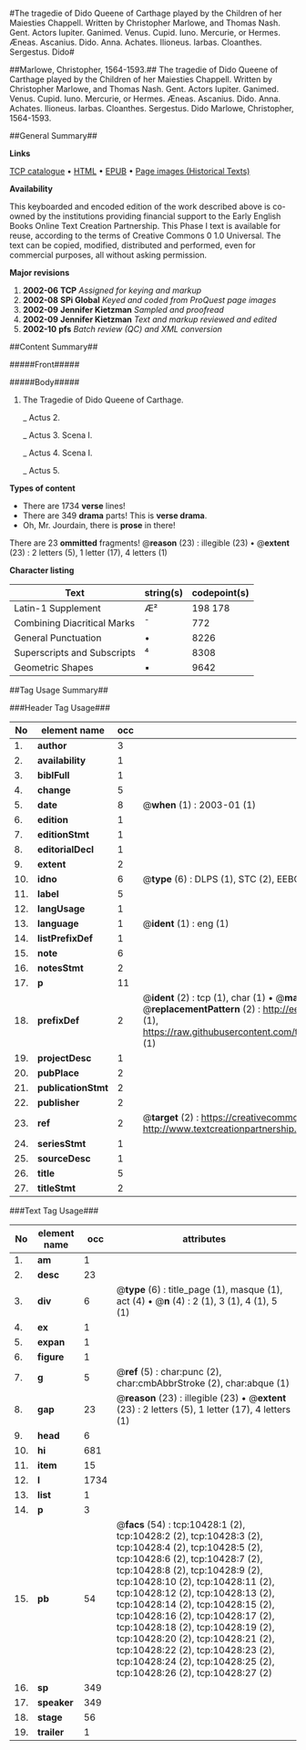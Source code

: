 #The tragedie of Dido Queene of Carthage played by the Children of her Maiesties Chappell. Written by Christopher Marlowe, and Thomas Nash. Gent. Actors Iupiter. Ganimed. Venus. Cupid. Iuno. Mercurie, or Hermes. Æneas. Ascanius. Dido. Anna. Achates. Ilioneus. Iarbas. Cloanthes. Sergestus. Dido#

##Marlowe, Christopher, 1564-1593.##
The tragedie of Dido Queene of Carthage played by the Children of her Maiesties Chappell. Written by Christopher Marlowe, and Thomas Nash. Gent. Actors Iupiter. Ganimed. Venus. Cupid. Iuno. Mercurie, or Hermes. Æneas. Ascanius. Dido. Anna. Achates. Ilioneus. Iarbas. Cloanthes. Sergestus.
Dido
Marlowe, Christopher, 1564-1593.

##General Summary##

**Links**

[TCP catalogue](http://www.ota.ox.ac.uk/tcp/)  • 
[HTML](http://tei.it.ox.ac.uk/tcp/Texts-HTML/free/A07/A07023.html)  • 
[EPUB](http://tei.it.ox.ac.uk/tcp/Texts-EPUB/free/A07/A07023.epub) • 
[Page images (Historical Texts)](https://data.historicaltexts.jisc.ac.uk/view?pubId=eebo-99845523e&pageId=eebo-99845523e-10428-1)

**Availability**

This keyboarded and encoded edition of the
	       work described above is co-owned by the institutions
	       providing financial support to the Early English Books
	       Online Text Creation Partnership. This Phase I text is
	       available for reuse, according to the terms of Creative
	       Commons 0 1.0 Universal. The text can be copied,
	       modified, distributed and performed, even for
	       commercial purposes, all without asking permission.

**Major revisions**

1. __2002-06__ __TCP__ *Assigned for keying and markup*
1. __2002-08__ __SPi Global__ *Keyed and coded from ProQuest page images*
1. __2002-09__ __Jennifer Kietzman__ *Sampled and proofread*
1. __2002-09__ __Jennifer Kietzman__ *Text and markup reviewed and edited*
1. __2002-10__ __pfs__ *Batch review (QC) and XML conversion*

##Content Summary##

#####Front#####

#####Body#####

1. The Tragedie of Dido Queene of Carthage.

    _ Actus 2.

    _ Actus 3. Scena I.

    _ Actus 4. Scena I.

    _ Actus 5.

**Types of content**

  * There are 1734 **verse** lines!
  * There are 349 **drama** parts! This is **verse drama**.
  * Oh, Mr. Jourdain, there is **prose** in there!

There are 23 **ommitted** fragments! 
 @__reason__ (23) : illegible (23)  •  @__extent__ (23) : 2 letters (5), 1 letter (17), 4 letters (1)

**Character listing**


|Text|string(s)|codepoint(s)|
|---|---|---|
|Latin-1 Supplement|Æ²|198 178|
|Combining             Diacritical Marks|̄|772|
|General Punctuation|•|8226|
|Superscripts             and Subscripts|⁴|8308|
|Geometric Shapes|▪|9642|

##Tag Usage Summary##

###Header Tag Usage###

|No|element name|occ|attributes|
|---|---|---|---|
|1.|__author__|3||
|2.|__availability__|1||
|3.|__biblFull__|1||
|4.|__change__|5||
|5.|__date__|8| @__when__ (1) : 2003-01 (1)|
|6.|__edition__|1||
|7.|__editionStmt__|1||
|8.|__editorialDecl__|1||
|9.|__extent__|2||
|10.|__idno__|6| @__type__ (6) : DLPS (1), STC (2), EEBO-CITATION (1), PROQUEST (1), VID (1)|
|11.|__label__|5||
|12.|__langUsage__|1||
|13.|__language__|1| @__ident__ (1) : eng (1)|
|14.|__listPrefixDef__|1||
|15.|__note__|6||
|16.|__notesStmt__|2||
|17.|__p__|11||
|18.|__prefixDef__|2| @__ident__ (2) : tcp (1), char (1)  •  @__matchPattern__ (2) : ([0-9\-]+):([0-9IVX]+) (1), (.+) (1)  •  @__replacementPattern__ (2) : http://eebo.chadwyck.com/downloadtiff?vid=$1&page=$2 (1), https://raw.githubusercontent.com/textcreationpartnership/Texts/master/tcpchars.xml#$1 (1)|
|19.|__projectDesc__|1||
|20.|__pubPlace__|2||
|21.|__publicationStmt__|2||
|22.|__publisher__|2||
|23.|__ref__|2| @__target__ (2) : https://creativecommons.org/publicdomain/zero/1.0/ (1), http://www.textcreationpartnership.org/docs/. (1)|
|24.|__seriesStmt__|1||
|25.|__sourceDesc__|1||
|26.|__title__|5||
|27.|__titleStmt__|2||


###Text Tag Usage###

|No|element name|occ|attributes|
|---|---|---|---|
|1.|__am__|1||
|2.|__desc__|23||
|3.|__div__|6| @__type__ (6) : title_page (1), masque (1), act (4)  •  @__n__ (4) : 2 (1), 3 (1), 4 (1), 5 (1)|
|4.|__ex__|1||
|5.|__expan__|1||
|6.|__figure__|1||
|7.|__g__|5| @__ref__ (5) : char:punc (2), char:cmbAbbrStroke (2), char:abque (1)|
|8.|__gap__|23| @__reason__ (23) : illegible (23)  •  @__extent__ (23) : 2 letters (5), 1 letter (17), 4 letters (1)|
|9.|__head__|6||
|10.|__hi__|681||
|11.|__item__|15||
|12.|__l__|1734||
|13.|__list__|1||
|14.|__p__|3||
|15.|__pb__|54| @__facs__ (54) : tcp:10428:1 (2), tcp:10428:2 (2), tcp:10428:3 (2), tcp:10428:4 (2), tcp:10428:5 (2), tcp:10428:6 (2), tcp:10428:7 (2), tcp:10428:8 (2), tcp:10428:9 (2), tcp:10428:10 (2), tcp:10428:11 (2), tcp:10428:12 (2), tcp:10428:13 (2), tcp:10428:14 (2), tcp:10428:15 (2), tcp:10428:16 (2), tcp:10428:17 (2), tcp:10428:18 (2), tcp:10428:19 (2), tcp:10428:20 (2), tcp:10428:21 (2), tcp:10428:22 (2), tcp:10428:23 (2), tcp:10428:24 (2), tcp:10428:25 (2), tcp:10428:26 (2), tcp:10428:27 (2)|
|16.|__sp__|349||
|17.|__speaker__|349||
|18.|__stage__|56||
|19.|__trailer__|1||
